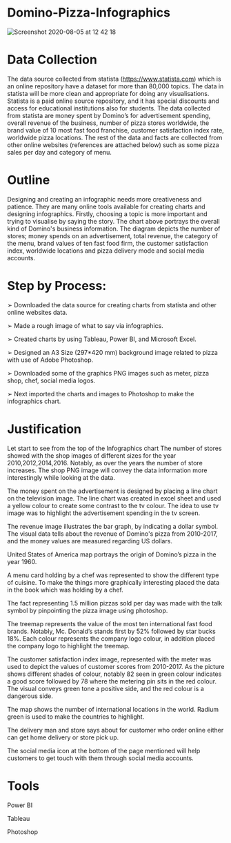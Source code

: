 # Domino-Pizza-Infographics

![Screenshot 2020-08-05 at 12 42 18](https://user-images.githubusercontent.com/43938345/89409422-f30b9c00-d719-11ea-8b30-7d34afb40c4b.png)



# Data Collection
The data source collected from statista (https://www.statista.com) which is an online
repository have a dataset for more than 80,000 topics. The data in statista will be more
clean and appropriate for doing any visualisations. Statista is a paid online source
repository, and it has special discounts and access for educational institutions also for
students.
The data collected from statista are money spent by Domino’s for advertisement
spending, overall revenue of the business, number of pizza stores worldwide, the
brand value of 10 most fast food franchise, customer satisfaction index rate, worldwide
pizza locations. The rest of the data and facts are collected from other online websites
(references are attached below) such as some pizza sales per day and category of
menu.


# Outline
Designing and creating an infographic needs more creativeness and patience. They
are many online tools available for creating charts and designing infographics.
Firstly, choosing a topic is more important and trying to visualise by saying the story.
The chart above portrays the overall kind of Domino's business information. The
diagram depicts the number of stores; money spends on an advertisement, total
revenue, the category of the menu, brand values of ten fast food firm, the customer
satisfaction index, worldwide locations and pizza delivery mode and social media
accounts.

# Step by Process:
➢ Downloaded the data source for creating charts from statista and other online
websites data.

➢ Made a rough image of what to say via infographics.

➢ Created charts by using Tableau, Power BI, and Microsoft Excel.

➢ Designed an A3 Size (297*420 mm) background image related to pizza with
use of Adobe Photoshop.

➢ Downloaded some of the graphics PNG images such as meter, pizza shop,
chef, social media logos.

➢ Next imported the charts and images to Photoshop to make the infographics
chart.

# Justification
Let start to see from the top of the Infographics chart
The number of stores showed with the shop images of different sizes for the year
2010,2012,2014,2016. Notably, as over the years the number of store increases. The
shop PNG image will convey the data information more interestingly while looking at
the data.


The money spent on the advertisement is designed by placing a line chart on the
television image. The line chart was created in excel sheet and used a yellow colour
to create some contrast to the tv colour. The idea to use tv image was to highlight the
advertisement spending in the tv screen.

The revenue image illustrates the bar graph, by indicating a dollar symbol. The visual
data tells about the revenue of Domino's pizza from 2010-2017, and the money values
are measured regarding US dollars.

United States of America map portrays the origin of Domino’s pizza in the year 1960.

A menu card holding by a chef was represented to show the different type of cuisine.
To make the things more graphically interesting placed the data in the book which was
holding by a chef.

The fact representing 1.5 million pizzas sold per day was made with the talk symbol
by pinpointing the pizza image using photoshop.

The treemap represents the value of the most ten international fast food brands.
Notably, Mc. Donald’s stands first by 52% followed by star bucks 18%. Each colour
represents the company logo colour, in addition placed the company logo to highlight
the treemap.

The customer satisfaction index image, represented with the meter was used to depict
the values of customer scores from 2010-2017. As the picture shows different shades
of colour, notably 82 seen in green colour indicates a good score followed by 78 where
the metering pin sits in the red colour. The visual conveys green tone a positive side,
and the red colour is a dangerous side.

The map shows the number of international locations in the world. Radium green is
used to make the countries to highlight.

The delivery man and store says about for customer who order online either can get
home delivery or store pick up.

The social media icon at the bottom of the page mentioned will help customers to get
touch with them through social media accounts.

# Tools
Power BI

Tableau

Photoshop
